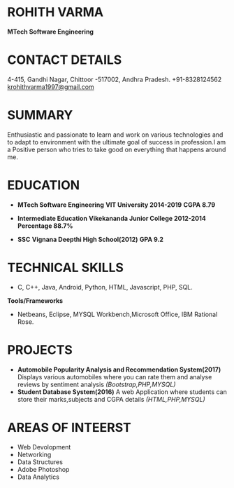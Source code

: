 # ROHITH VARMA #
**MTech Software Engineering**

# CONTACT DETAILS #
4-415, Gandhi Nagar,
Chittoor -517002,
Andhra Pradesh.
+91-8328124562
krohithvarma1997@gmail.com

# SUMMARY #
Enthusiastic and passionate to learn and work on various technologies and to adapt to environment with the ultimate goal of success in profession.I am a Positive person who tries to take good on everything that happens around me.

# EDUCATION #
- **MTech Software Engineering**
**VIT University 2014-2019**
**CGPA 8.79**

- **Intermediate Education**
**Vikekananda Junior College 2012-2014**
**Percentage 88.7%**

- **SSC**
**Vignana Deepthi High School(2012)**
**GPA 9.2**

# TECHNICAL SKILLS #
- C, C++, Java, Android, Python, HTML,
Javascript, PHP, SQL.

**Tools/Frameworks**
- Netbeans, Eclipse, MYSQL Workbench,Microsoft Office, IBM Rational Rose.

# PROJECTS #
- **Automobile Popularity Analysis and Recommendation System(2017)**
Displays various automobiles where you can rate them and analyse reviews by sentiment analysis *(Bootstrap,PHP,MYSQL)*
- **Student Database System(2016)**
A web Application where students can store their marks,subjects and CGPA details *(HTML,PHP,MYSQL)*

# AREAS OF INTEERST #
- Web Devolopment
- Networking
- Data Structures
- Adobe Photoshop
- Data Analytics
